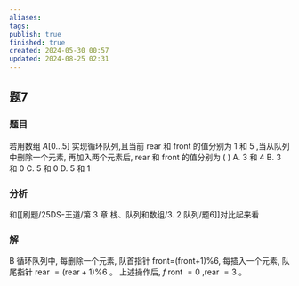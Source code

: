 ```yaml
---
aliases: 
tags: 
publish: true
finished: true
created: 2024-05-30 00:57
updated: 2024-08-25 02:31
---
```

## 题7
### 题目
若用数组 $A\left\lbrack  {0\ldots 5}\right\rbrack$ 实现循环队列,且当前 rear 和 front 的值分别为 1 和 5 ,当从队列中删除一个元素, 再加入两个元素后, rear 和 front 的值分别为 ( )
A. 3 和 4 
B. 3 和 0 
C. 5 和 0 
D. 5 和 1
### 分析
和[[刷题/25DS-王道/第 3 章 栈、队列和数组/3. 2 队列/题6]]对比起来看
### 解
B
循环队列中, 每删除一个元素, 队首指针 front=(front+1)%6, 每插入一个元素, 队尾指针 rear $= \left( {\text{rear} + 1}\right) \% 6$ 。
上述操作后, $f$ ront $= 0$ ,rear $= 3$ 。